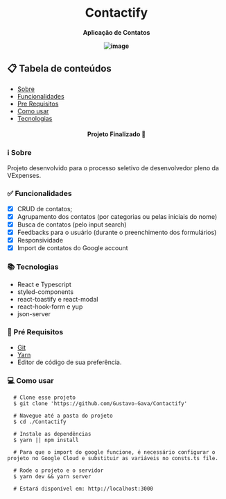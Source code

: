 <h1 align="center" >
  Contactify
</h1>

<h4 align="center"/> Aplicação de Contatos </p>

![image](https://github.com/Gustavo-Gava/Contactify/assets/77810817/8dedb26a-9f86-4530-a255-0f715cb5f212)


## 📋 Tabela de conteúdos

<!--ts-->

* [Sobre](#sobre)
* [Funcionalidades](#funcionalidades)
* [Pre Requisitos](#requisitos)
* [Como usar](#como-usar)
* [Tecnologias](#tecnologias)

<!--te-->

<h4 align="center">
  Projeto Finalizado 🚀  
</h4>

<h3 id="sobre">ℹ Sobre </h3>

Projeto desenvolvido para o processo seletivo de desenvolvedor pleno da VExpenses.

<h3 id="funcionalidades"> ✅ Funcionalidades </h3>
 
- [x] CRUD de contatos;
- [x] Agrupamento dos contatos (por categorias ou pelas iniciais do nome)
- [x] Busca de contatos (pelo input search)
- [x] Feedbacks para o usuário (durante o preenchimento dos formulários)
- [x] Responsividade
- [x] Import de contatos do Google account 

<h3 id="tecnologias"> 📚 Tecnologias </h3>

* React e Typescript
* styled-components
* react-toastify e react-modal
* react-hook-form e yup
* json-server

<h3 id="requisitos">🔧 Pré Requisitos</h3> 

 * [Git](https://git-scm.com)
 * [Yarn](https://yarnpkg.com)
 * Editor de código de sua preferência.

<h3 id="como-usar">💻 Como usar</h3> 

```
  # Clone esse projeto 
  $ git clone 'https://github.com/Gustavo-Gava/Contactify'
  
  # Navegue até a pasta do projeto
  $ cd ./Contactify
  
  # Instale as dependências
  $ yarn || npm install
  
  # Para que o import do google funcione, é necessário configurar o projeto no Google Cloud e substituir as variáveis no consts.ts file.
  
  # Rode o projeto e o servidor
  $ yarn dev && yarn server

  # Estará disponível em: http://localhost:3000
```
